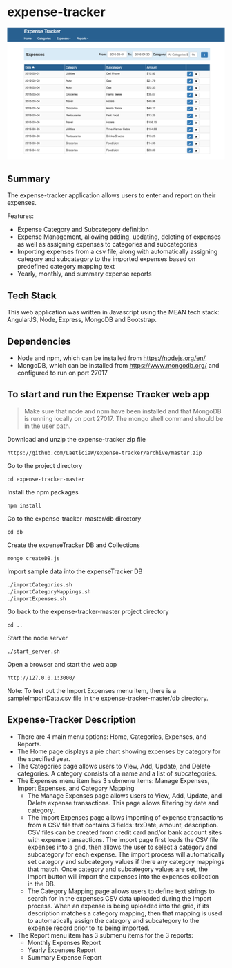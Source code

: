 # expense-tracker

![ScreenShot](img/expenses.png)

## Summary
The expense-tracker application allows users to enter and report on their expenses.

Features:
* Expense Category and Subcategory definition
* Expense Management, allowing adding, updating, deleting of expenses as well as assigning expenses to categories and subcategories
* Importing expenses from a csv file, along with automatically assigning category and subcategory to the imported expenses based on predefined category mapping text
* Yearly, monthly, and summary expense reports

## Tech Stack
This web application was written in Javascript using the MEAN tech stack: AngularJS, Node, Express, MongoDB and Bootstrap.

## Dependencies
* Node and npm, which can be installed from https://nodejs.org/en/
* MongoDB, which can be installed from https://www.mongodb.org/ and configured to run on port 27017

## To start and run the Expense Tracker web app

>Make sure that node and npm have been installed and that MongoDB is running locally on port 27017.  The mongo shell command should be in the user path.

Download and unzip the expense-tracker zip file
```shell
https://github.com/LaeticiaW/expense-tracker/archive/master.zip
```

Go to the project directory
```shell
cd expense-tracker-master
```

Install the npm packages
```shell
npm install
```

Go to the expense-tracker-master/db directory
```shell
cd db
```

Create the expenseTracker DB and Collections
```shell
mongo createDB.js
```

Import sample data into the expenseTracker DB
```shell
./importCategories.sh
./importCategoryMappings.sh
./importExpenses.sh
```

Go back to the expense-tracker-master project directory
```shell
cd ..
```

Start the node server
```shell
./start_server.sh
```

Open a browser and start the web app
```shell
http://127.0.0.1:3000/
```

Note:  To test out the Import Expenses menu item, there is a sampleImportData.csv file in the expense-tracker-master/db directory.

## Expense-Tracker Description

* There are 4 main menu options:  Home, Categories, Expenses, and Reports.
* The Home page displays a pie chart showing expenses by category for the specified year.
* The Categories page allows users to View, Add, Update, and Delete categories.  A category consists of a name and a list of subcategories.
* The Expenses menu item has 3 submenu items:  Manage Expenses, Import Expenses, and Category Mapping
    * The Manage Expenses page allows users to View, Add, Update, and Delete expense transactions.  This page allows filtering by date and category.
    * The Import Expenses page allows importing of expense transactions from a CSV file that contains 3 fields: trxDate, amount, description.  CSV files can be created from credit card and/or bank account sites with expense transactions.  The import page first loads the CSV file expenses into a grid, then allows the user to select a category and subcategory for each expense.  The import process will automatically set category and subcategory values if there any category mappings that match.  Once category and subcategory values are set, the Import button will import the expenses into the expenses collection in the DB.
    * The Category Mapping page allows users to define text strings to search for in the expenses CSV data uploaded during the Import process.  When an expense is being uploaded into the grid, if its description matches a category mapping, then that mapping is used to automatically assign the category and subcategory to the expense record prior to its being imported.
* The Report menu item has 3 submenu items for the 3 reports:
    * Monthly Expenses Report
    * Yearly Expenses Report
    * Summary Expense Report
